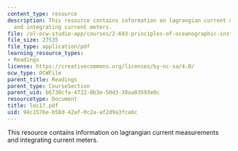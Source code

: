 ```yaml
---
content_type: resource
description: This resource contains information on lagrangian current measurements
  and integrating current meters.
file: /ol-ocw-studio-app/courses/2-693-principles-of-oceanographic-instrument-systems-sensors-and-measurements-13-998-spring-2004/94c1576eb58d42af0c2aaf2d9a3fca6c_lec17.pdf
file_size: 27535
file_type: application/pdf
learning_resource_types:
- Readings
license: https://creativecommons.org/licenses/by-nc-sa/4.0/
ocw_type: OCWFile
parent_title: Readings
parent_type: CourseSection
parent_uid: b6730cfa-4722-0b3e-50d3-30aa03593e0c
resourcetype: Document
title: lec17.pdf
uid: 94c1576e-b58d-42af-0c2a-af2d9a3fca6c
---
```

This resource contains information on lagrangian current measurements and integrating current meters.